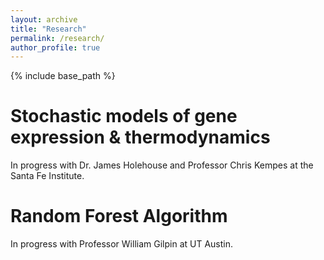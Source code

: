 ```yaml
---
layout: archive
title: "Research"
permalink: /research/
author_profile: true
---
```


{% include base_path %}

Stochastic models of gene expression & thermodynamics
====
In progress with Dr. James Holehouse and Professor Chris Kempes at the Santa Fe Institute. 

Random Forest Algorithm
====
In progress with Professor William Gilpin at UT Austin.

